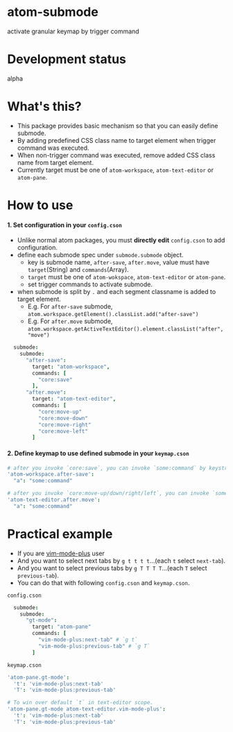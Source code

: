 # atom-submode

activate granular keymap by trigger command

# Development status

alpha

# What's this?

- This package provides basic mechanism so that you can easily define submode.
- By adding predefined CSS class name to target element when trigger command was executed.
- When non-trigger command was executed, remove added CSS class name from target element.
- Currently target must be one of `atom-workspace`, `atom-text-editor` or `atom-pane`.

# How to use

#### 1. Set configuration in your `config.cson`

- Unlike normal atom packages, you must **directly edit** `config.cson` to add configuration.
- define each submode spec under `submode.submode` object.
  - key is submode name, `after-save`, `after.move`, value must have `target`(String) and `commands`(Array).
  - `target` must be one of `atom-wokspace`, `atom-text-editor` or `atom-pane`.
  - set trigger commands to activate submode.
- when submode is split by `.` and each segment classname is added to target element.
  - E.g. For `after-save` submode, `atom.workspace.getElement().classList.add("after-save")`
  - E.g. For `after.move` submode, `atom.workspace.getActiveTextEditor().element.classList("after", "move")`

```coffeescript
  submode:
    submode:
      "after-save":
        target: "atom-workspace",
        commands: [
          "core:save"
        ],
      "after.move":
        target: "atom-text-editor",
        commands: [
          "core:move-up"
          "core:move-down"
          "core:move-right"
          "core:move-left"
        ]
```

#### 2. Define keymap to use defined submode in your `keymap.cson`

```coffeescript
# after you invoke `core:save`, you can invoke `some:command` by keystroke `a`
'atom-workspace.after-save':
  "a": "some:command"

# after you invoke `core:move-up/down/right/left`, you can invoke `some:command` by keystroke `a`
'atom-text-editor.after.move':
  "a": "some:command"
```

# Practical example

- If you are [vim-mode-plus](https://atom.io/packages/vim-mode-plus) user
- And you want to select next tabs by `g t t t t`...(each `t` select `next-tab`).
- And you want to select previous tabs by `g T T T T`...(each `T` select `previous-tab`).
- You can do that with following `config.cson` and `keymap.cson`.

`config.cson`

```coffeescript
  submode:
    submode:
      "gt-mode":
        target: "atom-pane"
        commands: [
          "vim-mode-plus:next-tab" # `g t`
          "vim-mode-plus:previous-tab" # `g T`
        ]
```

`keymap.cson`

```coffeescript
'atom-pane.gt-mode':
  't': 'vim-mode-plus:next-tab'
  'T': 'vim-mode-plus:previous-tab'

# To win over default `t` in text-editor scope.
'atom-pane.gt-mode atom-text-editor.vim-mode-plus':
  't': 'vim-mode-plus:next-tab'
  'T': 'vim-mode-plus:previous-tab'
```
